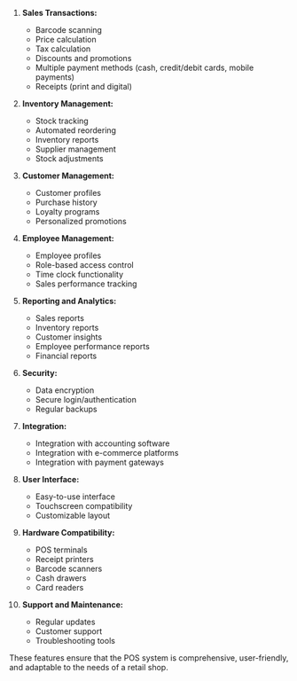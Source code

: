 1. **Sales Transactions:**
   - Barcode scanning
   - Price calculation
   - Tax calculation
   - Discounts and promotions
   - Multiple payment methods (cash, credit/debit cards, mobile payments)
   - Receipts (print and digital)

2. **Inventory Management:**
   - Stock tracking
   - Automated reordering
   - Inventory reports
   - Supplier management
   - Stock adjustments

3. **Customer Management:**
   - Customer profiles
   - Purchase history
   - Loyalty programs
   - Personalized promotions

4. **Employee Management:**
   - Employee profiles
   - Role-based access control
   - Time clock functionality
   - Sales performance tracking

5. **Reporting and Analytics:**
   - Sales reports
   - Inventory reports
   - Customer insights
   - Employee performance reports
   - Financial reports

6. **Security:**
   - Data encryption
   - Secure login/authentication
   - Regular backups

7. **Integration:**
   - Integration with accounting software
   - Integration with e-commerce platforms
   - Integration with payment gateways

8. **User Interface:**
   - Easy-to-use interface
   - Touchscreen compatibility
   - Customizable layout

9. **Hardware Compatibility:**
   - POS terminals
   - Receipt printers
   - Barcode scanners
   - Cash drawers
   - Card readers

10. **Support and Maintenance:**
    - Regular updates
    - Customer support
    - Troubleshooting tools

These features ensure that the POS system is comprehensive, user-friendly, and adaptable to the needs of a retail shop.
